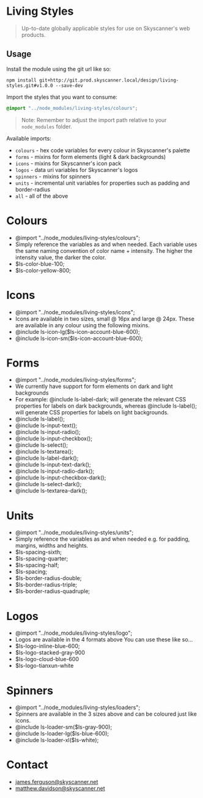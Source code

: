 # Living Styles
> Up-to-date globally applicable styles for use on Skyscanner's web products.

## Usage

Install the module using the git url like so:

```shell
npm install git+http://git.prod.skyscanner.local/design/living-styles.git#v1.0.0 --save-dev
```

Import the styles that you want to consume:

```scss
@import "../node_modules/living-styles/colours";
```

> Note: Remember to adjust the import path relative to your `node_modules` folder.

Available imports:

- `colours` - hex code variables for every colour in Skyscanner's palette
- `forms` - mixins for form elements (light & dark backgrounds)
- `icons` - mixins for Skyscanner's icon pack 
- `logos` - data uri variables for Skyscanner's logos
- `spinners` - mixins for spinners
- `units` - incremental unit variables for properties such as padding and border-radius
- `all` - all of the above

# Colours
- @import "../node_modules/living-styles/colours";
- Simply reference the variables as and when needed. Each variable uses the same naming convention of color name + intensity. The higher the intensity value, the darker the color.
- $ls-color-blue-100;
- $ls-color-yellow-800;

# Icons
- @import "../node_modules/living-styles/icons";
- Icons are available in two sizes, small @ 16px and large @ 24px. These are available in any colour using the following mixins.
- @include ls-icon-lg($ls-icon-account-blue-600);
- @include ls-icon-sm($ls-icon-account-blue-600);

# Forms
- @import "../node_modules/living-styles/forms";
- We currently have support for form elements on dark and light backgrounds
- For example: @include ls-label-dark; will generate the relevant CSS properties for labels on dark backgrounds, whereas @include ls-label(); will generate CSS properties for labels on light backgrounds.
- @include ls-label();
- @include ls-input-text();
- @include ls-input-radio();
- @include ls-input-checkbox();
- @include ls-select();
- @include ls-textarea();
- @include ls-label-dark();
- @include ls-input-text-dark();
- @include ls-input-radio-dark();
- @include ls-input-checkbox-dark();
- @include ls-select-dark();
- @include ls-textarea-dark();

# Units
- @import "../node_modules/living-styles/units";
- Simply reference the variables as and when needed e.g. for padding, margins, widths and heights.
- $ls-spacing-sixth;
- $ls-spacing-quarter;
- $ls-spacing-half;
- $ls-spacing;
- $ls-border-radius-double;
- $ls-border-radius-triple;
- $ls-border-radius-quadruple;

# Logos
- @import "../node_modules/living-styles/logo";
- Logos are available in the 4 formats above You can use these like so...
- $ls-logo-inline-blue-600;
- $ls-logo-stacked-gray-900
- $ls-logo-cloud-blue-600
- $ls-logo-tianxun-white

# Spinners
- @import "../node_modules/living-styles/loaders";
- Spinners are available in the 3 sizes above and can be coloured just like icons.
- @include ls-loader-sm($ls-gray-900);
- @include ls-loader-lg($ls-blue-600);
- @include ls-loader-xl($ls-white);

# Contact
- james.ferguson@skyscanner.net
- matthew.davidson@skyscanner.net

